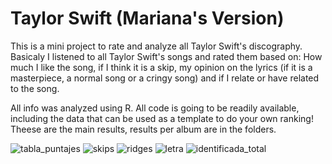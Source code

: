 # Taylor Swift (Mariana's Version)
This is a mini project to rate and analyze all Taylor Swift's discography.
Basicaly I listened to all Taylor Swift's songs and rated them based on: How much I like the song, if I think it is a skip, my opinion on the lyrics (if it is a masterpiece, a normal song or a cringy song) and if I relate or have related to the song. 

All info was analyzed using R. All code is going to be readily available, including the data that can be used as a template to do your own ranking! 
Theese are the main results, results per album are in the folders. 

![tabla_puntajes](https://github.com/marianavelezmunera/TS_MarianasVersion/assets/86741870/209a8262-7ef0-4015-badd-83899753961b)
![skips](https://github.com/marianavelezmunera/TS_MarianasVersion/assets/86741870/b84acafc-97b1-4fa1-b461-fc2d63fc1140)
![ridges](https://github.com/marianavelezmunera/TS_MarianasVersion/assets/86741870/bf3bd586-6c07-4b40-a575-037a5b3bb880)
![letra](https://github.com/marianavelezmunera/TS_MarianasVersion/assets/86741870/82e4ac43-29c0-4204-856b-7143955de9b0)
![identificada_total](https://github.com/marianavelezmunera/TS_MarianasVersion/assets/86741870/faeb3887-73e4-4204-8364-a9967e8d986f)
